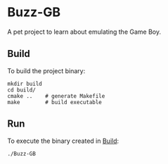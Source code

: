 # Buzz-GB

A pet project to learn about emulating the Game Boy.

## Build

To build the project binary:

```shell
mkdir build
cd build/
cmake ..    # generate Makefile
make        # build executable
```

## Run

To execute the binary created in [Build](#Build):

```shell
./Buzz-GB 
```
